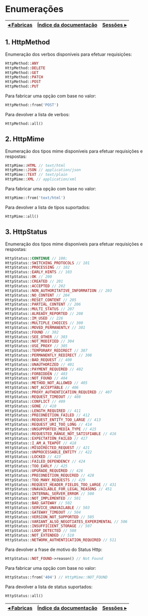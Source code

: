 # Enumerações

[◂ Fabricas](01-fabricas.md) | [Índice da documentação](indice.md) | [Sessões ▸](03-sessoes.md)
-- | -- | --

## 1. HttpMethod

Enumeração dos verbos disponíveis para efetuar requisições:

```php
HttpMethod::ANY
HttpMethod::DELETE
HttpMethod::GET   
HttpMethod::PATCH 
HttpMethod::POST  
HttpMethod::PUT   
```

Para fabricar uma opção com base no valor:

```php
HttpMethod::from('POST')
```

Para devolver a lista de verbos:

```php
HttpMethod::all()
```

## 2. HttpMime

Enumeração dos tipos mime disponíveis para efetuar requisições e respostas:

```php
HttpMime::HTML // text/html
HttpMime::JSON // application/json
HttpMime::TEXT // text/plain
HttpMime::XML // application/xml
```

Para fabricar uma opção com base no valor:

```php
HttpMime::from('text/html')
```

Para devolver a lista de tipos suportados:

```php
HttpMime::all()
```

## 3. HttpStatus

Enumeração dos tipos mime disponíveis para efetuar requisições e respostas:

```php
HttpStatus::CONTINUE // 100;
HttpStatus::SWITCHING_PROTOCOLS // 101
HttpStatus::PROCESSING // 102
HttpStatus::EARLY_HINTS // 103
HttpStatus::OK // 200
HttpStatus::CREATED // 201
HttpStatus::ACCEPTED // 202
HttpStatus::NON_AUTHORITATIVE_INFORMATION // 203
HttpStatus::NO_CONTENT // 204
HttpStatus::RESET_CONTENT // 205
HttpStatus::PARTIAL_CONTENT // 206
HttpStatus::MULTI_STATUS // 207
HttpStatus::ALREADY_REPORTED // 208
HttpStatus::IM_USED // 226
HttpStatus::MULTIPLE_CHOICES // 300
HttpStatus::MOVED_PERMANENTLY // 301
HttpStatus::FOUND // 302
HttpStatus::SEE_OTHER // 303
HttpStatus::NOT_MODIFIED // 304
HttpStatus::USE_PROXY // 305
HttpStatus::TEMPORARY_REDIRECT // 307
HttpStatus::PERMANENTLY_REDIRECT // 308
HttpStatus::BAD_REQUEST // 400
HttpStatus::UNAUTHORIZED // 401
HttpStatus::PAYMENT_REQUIRED // 402
HttpStatus::FORBIDDEN // 403
HttpStatus::NOT_FOUND // 404
HttpStatus::METHOD_NOT_ALLOWED // 405
HttpStatus::NOT_ACCEPTABLE // 406
HttpStatus::PROXY_AUTHENTICATION_REQUIRED // 407
HttpStatus::REQUEST_TIMEOUT // 408
HttpStatus::CONFLICT // 409
HttpStatus::GONE // 410
HttpStatus::LENGTH_REQUIRED // 411
HttpStatus::PRECONDITION_FAILED // 412
HttpStatus::REQUEST_ENTITY_TOO_LARGE // 413
HttpStatus::REQUEST_URI_TOO_LONG // 414
HttpStatus::UNSUPPORTED_MEDIA_TYPE // 415
HttpStatus::REQUESTED_RANGE_NOT_SATISFIABLE // 416
HttpStatus::EXPECTATION_FAILED // 417
HttpStatus::I_AM_A_TEAPOT // 418
HttpStatus::MISDIRECTED_REQUEST // 421
HttpStatus::UNPROCESSABLE_ENTITY // 422
HttpStatus::LOCKED // 423
HttpStatus::FAILED_DEPENDENCY // 424
HttpStatus::TOO_EARLY // 425
HttpStatus::UPGRADE_REQUIRED // 426
HttpStatus::PRECONDITION_REQUIRED // 428
HttpStatus::TOO_MANY_REQUESTS // 429
HttpStatus::REQUEST_HEADER_FIELDS_TOO_LARGE // 431
HttpStatus::UNAVAILABLE_FOR_LEGAL_REASONS // 451
HttpStatus::INTERNAL_SERVER_ERROR // 500
HttpStatus::NOT_IMPLEMENTED // 501
HttpStatus::BAD_GATEWAY // 502
HttpStatus::SERVICE_UNAVAILABLE // 503
HttpStatus::GATEWAY_TIMEOUT // 504
HttpStatus::VERSION_NOT_SUPPORTED // 505
HttpStatus::VARIANT_ALSO_NEGOTIATES_EXPERIMENTAL // 506
HttpStatus::INSUFFICIENT_STORAGE // 507
HttpStatus::LOOP_DETECTED // 508
HttpStatus::NOT_EXTENDED // 510
HttpStatus::NETWORK_AUTHENTICATION_REQUIRED // 511
```

Para devolver a frase de motivo do Status Http:

```php
HttpStatus::NOT_FOUND->reason() // Not Found
```

Para fabricar uma opção com base no valor:

```php
HttpStatus::from('404') // HttpMime::NOT_FOUND
```

Para devolver a lista de status suportados:

```php
HttpStatus::all()
```

[◂ Fabricas](01-fabricas.md) | [Índice da documentação](indice.md) | [Sessões ▸](03-sessoes.md)
-- | -- | --

